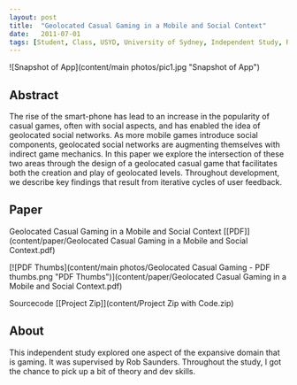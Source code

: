 ```yaml
---
layout: post
title:  "Geolocated Casual Gaming in a Mobile and Social Context"
date:   2011-07-01
tags: [Student, Class, USYD, University of Sydney, Independent Study, Rob Saunders, Semester, XCode, Objective-C, Game]
---
```


![Snapshot of App](content/main photos/pic1.jpg "Snapshot of App")

## Abstract

The rise of the smart-phone has lead to an increase in the popularity of casual games, often with social aspects, and has enabled the idea of geolocated social networks. As more mobile games introduce social components, geolocated social networks are augmenting themselves with indirect game mechanics. In this paper we explore the intersection of these two areas through the design of a geolocated casual game that facilitates both the creation and play of geolocated levels. Throughout development, we describe key findings that result from iterative cycles of user feedback.

## Paper

Geolocated Casual Gaming in a Mobile and Social Context [[PDF]](content/paper/Geolocated Casual Gaming in a Mobile and Social Context.pdf)


[![PDF Thumbs](content/main photos/Geolocated Casual Gaming - PDF thumbs.png "PDF Thumbs")](content/paper/Geolocated Casual Gaming in a Mobile and Social Context.pdf)


 Sourcecode [[Project Zip]](content/Project Zip with Code.zip)

## About

This independent study explored one aspect of the expansive domain that is gaming. It was supervised by Rob Saunders. Throughout the study, I got the chance to pick up a bit of theory and dev skills.

